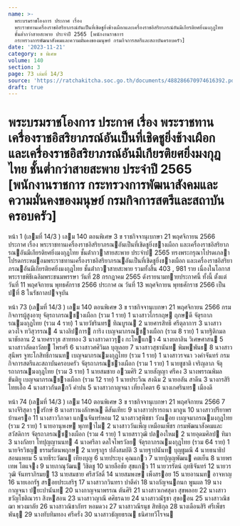 ```yaml
---
name: >-
  พระบรมราชโองการ ประกาศ เรื่อง
  พระราชทานเครื่องราชอิสริยาภรณ์อันเป็นที่เชิดชูยิ่งช้างเผือกและเครื่องราชอิสริยาภรณ์อันมีเกียรติยศยิ่งมงกุฎไทย
  ชั้นต่ำกว่าสายสะพาย ประจำปี 2565 [พนักงานราชการ
  กระทรวงการพัฒนาสังคมและความมั่นคงของมนุษย์ กรมกิจการสตรีและสถาบันครอบครัว]
date: '2023-11-21'
category: ข พิเศษ
volume: 140
section: 3
page: 73 เล่มที่ 14/3
source: 'https://ratchakitcha.soc.go.th/documents/488286670974616392.pdf'
draft: true
---
```


# พระบรมราชโองการ ประกาศ เรื่อง พระราชทานเครื่องราชอิสริยาภรณ์อันเป็นที่เชิดชูยิ่งช้างเผือกและเครื่องราชอิสริยาภรณ์อันมีเกียรติยศยิ่งมงกุฎไทย ชั้นต่ำกว่าสายสะพาย ประจำปี 2565 [พนักงานราชการ กระทรวงการพัฒนาสังคมและความมั่นคงของมนุษย์ กรมกิจการสตรีและสถาบันครอบครัว]

หน้า 1 (เลมที่ 14/3 ) เลม 140 ตอนพิเศษ 3 ข ราชกิจจานุเบกษา 21 พฤศจิกายน 2566 ประกาศ เรื่อง พระราชทานเครื่องราชอิสริยาภรณอันเป็นที่เชิดชูยิ่งชางเผือก และเครื่องราชอิสริยาภรณอันมีเกียรติยศยิ่งมงกุฎไทย ชั้นต่ํากวาสายสะพาย ประจําป 2565 ทรงพระกรุณาโปรดเกลาโปรดกระหมอมพระราชทานเครื่องราชอิสริยาภรณอันเป็นที่เชิดชูยิ่งชางเผือก และเครื่องราชอิสริยาภรณอันมีเกียรติยศยิ่งมงกุฎไทย ชั้นต่ํากวาสายสะพาย รวมทั้งสิ้น 403 , 981 ราย เนื่องในโอกาสพระราชพิธีเฉลิมพระชนมพรรษา วันที่ 28 กรกฎาคม 2565 ดังรายนามทายประกาศนี้ ทั้งนี้ ตั้งแต่วันที่ 11 พฤศจิกายน พุทธศักราช 2566 ประกาศ ณ วันที่ 13 พฤศจิกายน พุทธศักราช 2566 เป็นปที่ 8 ในรัชกาลปจจุบัน

หน้า 73 (เลมที่ 14/3 ) เลม 140 ตอนพิเศษ 3 ข ราชกิจจานุเบกษา 21 พฤศจิกายน 2566 กรมกิจการผู้สูงอายุ จัตุรถาภรณชางเผือก (รวม 1 ราย) 1 นางสาวไกรกฤษ ฤกษดี จัตุรถาภรณมงกุฎไทย (รวม 4 ราย) 1 นายวัชรินทร ทิณบูรณ 2 นายศารสิทธิ์ ศรีตุลาการ 3 นางสาวดวงใจ ทวิสุวรรณ 4 นางลิปการ การิง เบญจมาภรณชางเผือก (รวม 8 ราย) 1 นายฐิติกมล นาชัยลาน 2 นายศราวุธ สาททอง 3 นางสาวดาวรุง กะโหแกว 4 นางยลาลิน วิเศษศาสน 5 นางสาวลัดดาวัลย ไพรศรี 6 นางสาวศศิวิมล บุญลอย 7 นางสาวสุชานันท พิมพพันธ 8 นางสาวสุนีพร จูฑะโกสิทธิ์กานนท เบญจมาภรณมงกุฎไทย (รวม 1 ราย) 1 นางสาวรจนา วงคําจันทร์ กรมกิจการสตรีและสถาบันครอบครัว จัตุรถาภรณชางเผือก (รวม 1 ราย) 1 นายชูชาติ เจริญลาภ จัตุรถาภรณมงกุฎไทย (รวม 3 ราย) 1 นายสมชาย อวมศิริ 2 นายสัญญา ศรีคง 3 นางพรรณพิมล ขันติยู เบญจมาภรณชางเผือก (รวม 12 ราย) 1 นายประวีณ สงฉิม 2 นายอลัน สาดีน 3 นางกรสิริ ไทยเอื้อ 4 นางสาวกันตกวี คําปน 5 นางสาวกาญจนา เที่ยงโคตร 6 นางเกศรินทร เมืองดี

หน้า 74 (เลมที่ 14/3 ) เลม 140 ตอนพิเศษ 3 ข ราชกิจจานุเบกษา 21 พฤศจิกายน 2566 7 นางจีริสุดา รุงรักษ์ 8 นางสาวนงลักษณ ดีสันเทียะ 9 นางสาวปรารถนา มาลูน 10 นางสาวปรียาพร บ้านครอ 11 นางสาววิภาดา แกนจันทร์หอม 12 นางสาวสุพิชชา วังนอย เบญจมาภรณมงกุฎไทย (รวม 2 ราย) 1 นายอานุพงษ พุกทาไม 2 นางสาววันเพ็ญ เหมือนเพ็ชร กรมพัฒนาสังคมและสวัสดิการ จัตุรถาภรณชางเผือก (รวม 4 ราย) 1 นายสราวุฒิ ปลองใหม 2 นายอุดมศิลป ทิมา 3 นางกัลยา โทปุญญานนท 4 นางศรีลา ดลใจไพรวัลย จัตุรถาภรณมงกุฎไทย (รวม 64 ราย) 1 นายจิรวิชญ ธรรมรัตนพฤกษ 2 นายฐากูร ปลั่งสมบัติ 3 นายฐาปนันท บุญชูมณี 4 นายธนาธิป สอนแหยม 5 นายธีระวัฒน เทียงบุญ 6 นายประยุง คุณแกว 7 นายปุญญพัฒน คตเย็น 8 นายพรเทพ โตแจง 9 นายภาณุวัฒน วิชิตชู 10 นายลือชัย สุขแกว 11 นายวรรัตน์ ฤทธิจันทร์ 12 นายวรวุฒิ จันทราภิรมย 13 นายสมชาย ศรีสวัสดิ์ 14 นายสมพงษ เพ็งสรอย 15 นายอานนท อาจหาญ 16 นายเอกรัฐ สรอยประเสริฐ 17 นางสาวกวินทรา ปาตีคํา 18 นางกัญจนกนก พูนผล 19 นางกาญจนา ปยะปานันท 20 นางกาญจนาพรรณ ตันศิริ 21 นางสาวเกศสุดา สุขพลอย 22 นางสาวขวัญโชติณวรา สิงหสอน 23 นางสาวญาณี ศศิธรฉาย 24 นางสาวณัฐชา สุขออน 25 นางสาวณิชฌา พวงมาลัย 26 นางสาวณิชาภัทร หอมดวง 27 นางสาวณีรนุช สิทธิกุล 28 นางเดือนสิริ ศรีเพ็ชรพันธุ 29 นางทับทิมทอง ศรีครั่ง 30 นางสาวธัญยธรณ ธนิศาทวีโรจน
